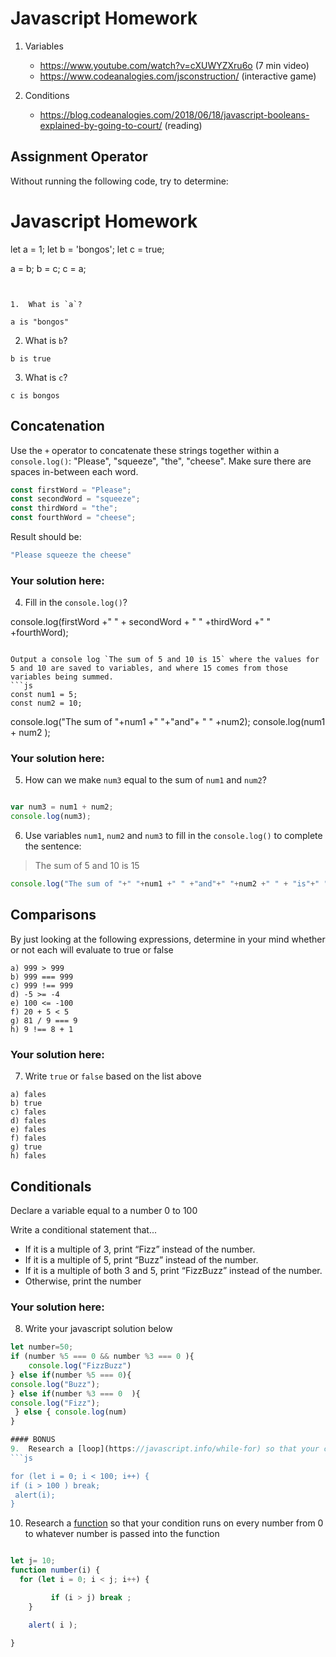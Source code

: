 # Javascript Homework

1.  Variables
    - https://www.youtube.com/watch?v=cXUWYZXru6o (7 min video)
    - https://www.codeanalogies.com/jsconstruction/ (interactive game)

2.  Conditions
    - https://blog.codeanalogies.com/2018/06/18/javascript-booleans-explained-by-going-to-court/ (reading)


## Assignment Operator
Without running the following code, try to determine:

# Javascript Homework

let a = 1;
let b = 'bongos';
let c = true;

a = b;
b = c;
c = a;
```


1.  What is `a`?

a is "bongos"
```
2.  What is `b`?
```
b is true
```
3.  What is `c`?
```
c is bongos
```

## Concatenation
Use the `+` operator to concatenate these strings together within a `console.log()`: "Please", "squeeze", "the", "cheese". Make sure there are spaces in-between each word.

```js
const firstWord = "Please";
const secondWord = "squeeze";
const thirdWord = "the";
const fourthWord = "cheese";
```
Result should be:
```js
"Please squeeze the cheese"
```

### Your solution here:
4.  Fill in the `console.log()`?

console.log(firstWord +" " + secondWord + " " +thirdWord +" " +fourthWord);

```

Output a console log `The sum of 5 and 10 is 15` where the values for 5 and 10 are saved to variables, and where 15 comes from those variables being summed.
```js
const num1 = 5;
const num2 = 10;
```

console.log("The sum of "+num1 +" "+"and"+ " " +num2); 
console.log(num1 + num2 );

### Your solution here:
5.  How can we make `num3` equal to the sum of `num1` and `num2`?
```js

var num3 = num1 + num2;
console.log(num3);
```
6.  Use variables `num1`, `num2` and `num3` to fill in the `console.log()` to complete the sentence: 

>The sum of 5 and 10 is 15

```js
console.log("The sum of "+" "+num1 +" " +"and"+" "+num2 +" " + "is"+" " + num3);

```

## Comparisons
By just looking at the following expressions, determine in your mind whether or not each will evaluate to true or false
```
a) 999 > 999
b) 999 === 999 
c) 999 !== 999
d) -5 >= -4
e) 100 <= -100
f) 20 + 5 < 5 
g) 81 / 9 === 9
h) 9 !== 8 + 1
```
### Your solution here:
7.  Write `true` or `false` based on the list above
```
a) fales
b) true
c) fales
d) fales
e) fales
f) fales
g) true
h) fales
```

## Conditionals
Declare a variable equal to a number 0 to 100

Write a conditional statement that...
- If it is a multiple of 3, print “Fizz” instead of the number.
- If it is a multiple of 5, print “Buzz” instead of the number.
- If it is a multiple of both 3 and 5, print “FizzBuzz” instead of the number.
- Otherwise, print the number

### Your solution here:
8.  Write your javascript solution below
```js
let number=50;      
if (number %5 === 0 && number %3 === 0 ){
    console.log("FizzBuzz")
} else if(number %5 === 0){
console.log("Buzz");
} else if(number %3 === 0  ){
console.log("Fizz");
 } else { console.log(num)
}

#### BONUS
9.  Research a [loop](https://javascript.info/while-for) so that your condition runs on every number from 0 to 100
```js

for (let i = 0; i < 100; i++) {
if (i > 100 ) break;
 alert(i);
}
```
10.  Research a [function](https://javascript.info/function-basics) so that your condition runs on every number from 0 to whatever number is passed into the function
```js

let j= 10;
function number(i) {
  for (let i = 0; i < j; i++) {

         if (i > j) break ;
    }

    alert( i ); 
  
}